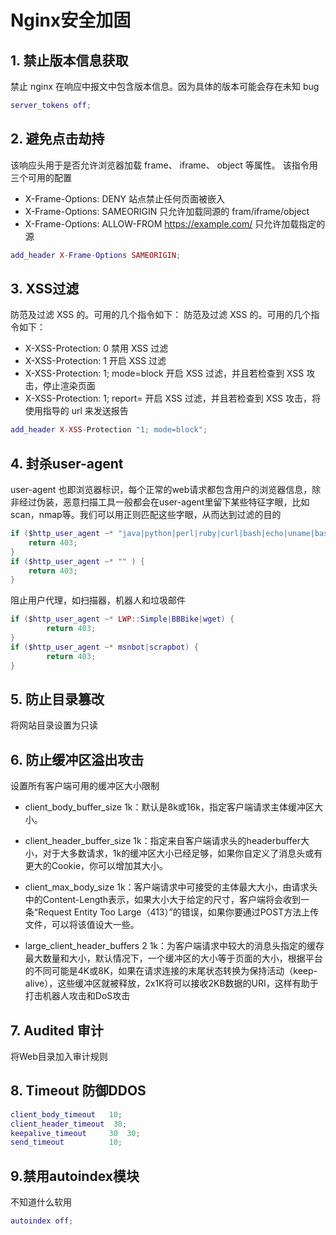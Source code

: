 # Nginx安全加固
## 1. 禁止版本信息获取
禁止 nginx 在响应中报文中包含版本信息。因为具体的版本可能会存在未知 bug
```lua
server_tokens off;
```
## 2. 避免点击劫持
该响应头用于是否允许浏览器加载 frame、 iframe、 object 等属性。
该指令用三个可用的配置
* X-Frame-Options: DENY   站点禁止任何页面被嵌入
* X-Frame-Options: SAMEORIGIN   只允许加载同源的 fram/iframe/object
* X-Frame-Options: ALLOW-FROM https://example.com/  只允许加载指定的源
```lua
add_header X-Frame-Options SAMEORIGIN;
```
 
## 3. XSS过滤
防范及过滤 XSS 的。可用的几个指令如下：
防范及过滤 XSS 的。可用的几个指令如下：
* X-XSS-Protection: 0    禁用 XSS 过滤
* X-XSS-Protection: 1    开启 XSS 过滤
* X-XSS-Protection: 1; mode=block     开启 XSS 过滤，并且若检查到 XSS 攻击，停止渲染页面
* X-XSS-Protection: 1; report=<reporting-uri>   开启 XSS 过滤，并且若检查到 XSS 攻击，将使用指导的 url 来发送报告
```lua
add_header X-XSS-Protection "1; mode=block";
```
 
 
## 4.  封杀user-agent
user-agent 也即浏览器标识，每个正常的web请求都包含用户的浏览器信息，除非经过伪装，恶意扫描工具一般都会在user-agent里留下某些特征字眼，比如scan，nmap等。我们可以用正则匹配这些字眼，从而达到过滤的目的
```lua
if ($http_user_agent ~* "java|python|perl|ruby|curl|bash|echo|uname|base64|decode|md5sum|select|concat|httprequest|httpclient|nmap|scan" ) {
    return 403;
}
if ($http_user_agent ~* "" ) {
    return 403;
}
```
 
阻止用户代理，如扫描器，机器人和垃圾邮件
```lua
if ($http_user_agent ~* LWP::Simple|BBBike|wget) {        
        return 403;    
}
if ($http_user_agent ~* msnbot|scrapbot) {          
        return 403;    
}
```
 
## 5. 防止目录篡改
将网站目录设置为只读
 
 
## 6. 防止缓冲区溢出攻击
设置所有客户端可用的缓冲区大小限制
* client_body_buffer_size 1k：默认是8k或16k，指定客户端请求主体缓冲区大小。
 
* client_header_buffer_size 1k：指定来自客户端请求头的headerbuffer大小，对于大多数请求，1k的缓冲区大小已经足够，如果你自定义了消息头或有更大的Cookie，你可以增加其大小。
 
* client_max_body_size 1k：客户端请求中可接受的主体最大大小，由请求头中的Content-Length表示，如果大小大于给定的尺寸，客户端将会收到一条“Request Entity Too Large（413）”的错误，如果你要通过POST方法上传文件，可以将该值设大一些。
 
* large_client_header_buffers 2 1k：为客户端请求中较大的消息头指定的缓存最大数量和大小，默认情况下，一个缓冲区的大小等于页面的大小，根据平台的不同可能是4K或8K，如果在请求连接的末尾状态转换为保持活动（keep-alive），这些缓冲区就被释放，2x1K将可以接收2KB数据的URI，这样有助于打击机器人攻击和DoS攻击
 
## 7. Audited 审计
将Web目录加入审计规则
 
 
 
## 8. Timeout 防御DDOS
```lua
client_body_timeout   10;
client_header_timeout  30;
keepalive_timeout     30  30;
send_timeout          10;
```
 
## 9.禁用autoindex模块
不知道什么软用
```lua
autoindex off;
```